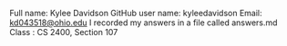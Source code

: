 Full name: Kylee Davidson
GitHub user name: kyleedavidson
Email: kd043518@ohio.edu
I recorded my answers in a file called answers.md
Class : CS 2400, Section 107

